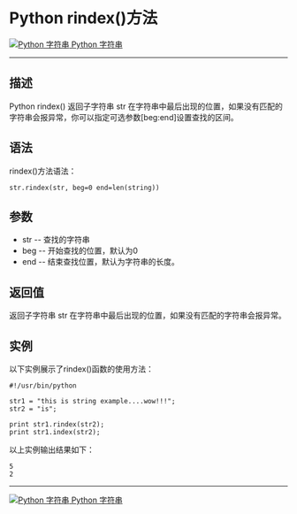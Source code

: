 Python rindex()方法
=================

 [![Python 字符串](../images/up.gif) Python 字符串](python-strings.html)

* * *

描述
--

Python rindex() 返回子字符串 str 在字符串中最后出现的位置，如果没有匹配的字符串会报异常，你可以指定可选参数[beg:end]设置查找的区间。

语法
--

rindex()方法语法：
```
str.rindex(str, beg=0 end=len(string))
```
参数
--

*   str -- 查找的字符串
*   beg -- 开始查找的位置，默认为0
*   end -- 结束查找位置，默认为字符串的长度。

返回值
---

返回子字符串 str 在字符串中最后出现的位置，如果没有匹配的字符串会报异常。

实例
--

以下实例展示了rindex()函数的使用方法：
```
#!/usr/bin/python

str1 = "this is string example....wow!!!";
str2 = "is";

print str1.rindex(str2);
print str1.index(str2);
```
以上实例输出结果如下：
```
5
2
```
* * *

 [![Python 字符串](../images/up.gif) Python 字符串](python-strings.html)